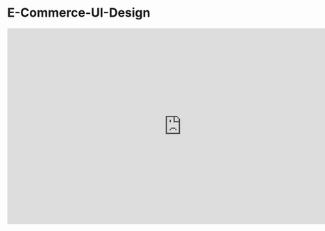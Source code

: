 # E-Commerce-UI-Design
<iframe style="border: 1px solid rgba(0, 0, 0, 0.1);" width="800" height="450" src="https://www.figma.com/embed?embed_host=share&url=https%3A%2F%2Fwww.figma.com%2Ffile%2F9dIanKxzCvx3qM0pPiJxBX%2FIntern-E-Commerce%3Fnode-id%3D0%253A1" allowfullscreen></iframe>
